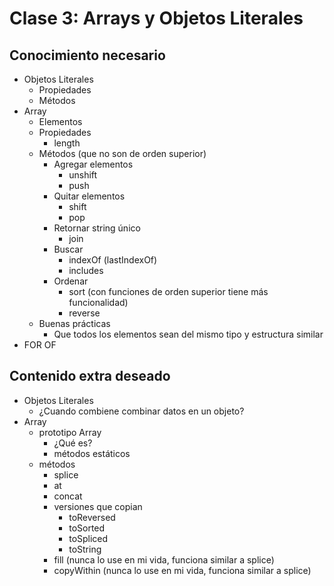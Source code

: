 # Clase 3: Arrays y Objetos Literales

## Conocimiento necesario

* Objetos Literales
  * Propiedades
  * Métodos
* Array
  * Elementos
  * Propiedades
    * length
  * Métodos (que no son de orden superior)
    * Agregar elementos
      * unshift
      * push
    * Quitar elementos
      * shift
      * pop
    * Retornar string único
      * join
    * Buscar
      * indexOf (lastIndexOf)
      * includes
    * Ordenar
      * sort (con funciones de orden superior tiene más funcionalidad)
      * reverse
  * Buenas prácticas
    * Que todos los elementos sean del mismo tipo y estructura similar
* FOR OF

## Contenido extra deseado

* Objetos Literales
  * ¿Cuando combiene combinar datos en un objeto?
* Array
  * prototipo Array
    * ¿Qué es?
    * métodos estáticos
  * métodos
    * splice
    * at
    * concat
    * versiones que copian
      * toReversed
      * toSorted
      * toSpliced
      * toString
    * fill (nunca lo use en mi vida, funciona similar a splice)
    * copyWithin (nunca lo use en mi vida, funciona similar a splice)
